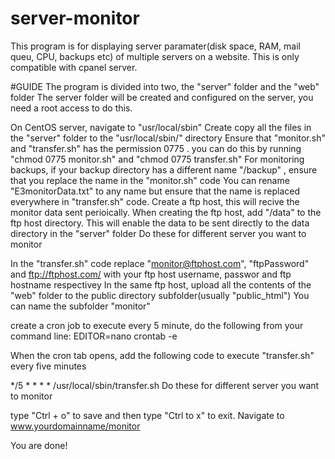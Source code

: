 # server-monitor
This program is for displaying  server paramater(disk space, RAM, mail queu, CPU, backups etc) of multiple servers on a website.
This is only compatible with cpanel server.

#GUIDE
The program is divided into two, the "server" folder and the "web" folder
The server folder will be created and configured on the server, you need a root access to do this.

On CentOS server, navigate to "usr/local/sbin"
Create  copy all the files in the "server" folder to the "usr/local/sbin/" directory
Ensure that "monitor.sh" and "transfer.sh" has the permission 0775 . you can do this by running "chmod 0775 monitor.sh" and "chmod 0775 transfer.sh"
For monitoring backups, if your backup directory has a different name "/backup" , ensure that you replace the name in the "monitor.sh" code
You can rename "E3monitorData.txt" to any name but ensure that  the name is replaced everywhere in "transfer.sh" code.
Create a ftp host, this will recive the monitor data sent perioically.
When creating the ftp host, add "/data" to the ftp host directory. This will enable the data to be sent directly to the data directory in the "server" folder
Do these for different server you want to monitor

In the "transfer.sh" code replace "monitor@ftphost.com", "ftpPassword" and ftp://ftphost.com/ with  your ftp host username, passwor and ftp hostname respectivey
In the same ftp host, upload all the contents of the "web" folder to the public directory subfolder(usually "public_html")
You can name the subfolder "monitor"

create a cron job to execute every 5 minute, do the following from your command line:
EDITOR=nano crontab -e

When the cron tab opens, add the following code to execute "transfer.sh" every five minutes

*/5 * * * * /usr/local/sbin/transfer.sh
Do these for different server you want to monitor

type "Ctrl + o" to save and then type "Ctrl to x"  to exit.
Navigate to www.yourdomainname/monitor

You are done!





